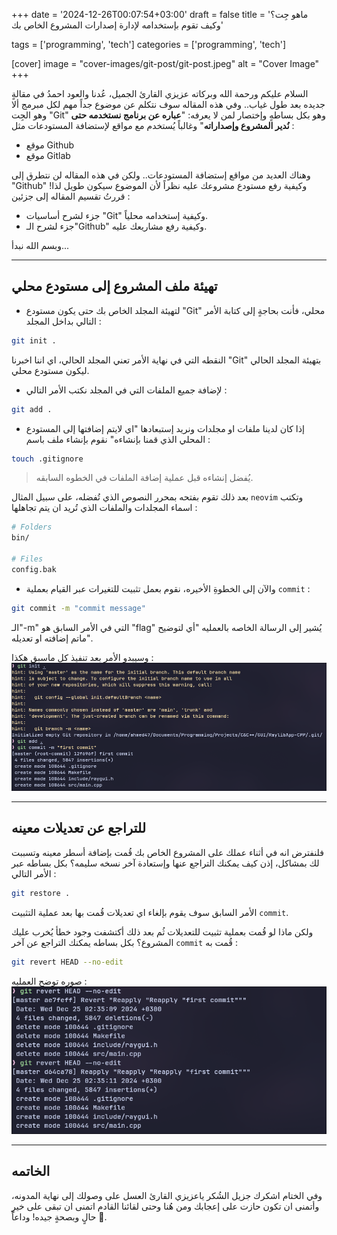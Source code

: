 +++
date = '2024-12-26T00:07:54+03:00'
draft = false
title = 'ماهو جِت؟ وكيف تقوم بإستخدامه لإدارة إصدارات المشروع الخاص بك'

tags = ['programming', 'tech']
categories = ['programming', 'tech']

[cover] 
image = "cover-images/git-post/git-post.jpeg" 
alt = "Cover Image"
+++

السلام عليكم ورحمة الله وبركاته عزيزي القارئ الجميل، عُدنا والعود احمدُ في مقالةٍ جديده بعد طول غياب..
وفي هذه المقاله سوف نتكلم عن موضوع جداً مهم لكل مبرمج ألا وهو الجِت "Git" وهو بكل بساطهٍ وإختصار لمن لا يعرفه: "**عباره عن برنامج نستخدمه حتى نُدير المشروع وإصداراته**" وغالباً يُستخدم مع مواقع لإستضافة المستودعات مثل :
- موقع Github
- موقع Gitlab

وهناك العديد من مواقع إستضافة المستودعات.. ولكن في هذه المقاله لن نتطرق إلى "Github" وكيفية رفع مستودع مشروعك عليه نظراً لأن الموضوع سيكون طويل لذا! قررتُ تقسيم المقاله إلى جزئين :
- جزء لشرح أساسيات "Git" وكيفية إستخدامه محلياً.
- جزء لشرح الـ"Github" وكيفية رفع مشاريعك عليه.

وبسم الله نبدأ...

---
## تهيئة ملف المشروع إلى مستودع محلي
- لتهيئة المجلد الخاص بك حتى يكون مستودع "Git" محلي، فأنت بحاجةٍ إلى كتابة الأمر التالي بداخل المجلد :
```zsh
git init .
```
النقطه التي في نهاية الأمر تعني المجلد الحالي، اي اننا اخبرنا "Git" بتهيئة المجلد الحالي ليكون مستودع محلي.

- لإضافة جميع الملفات التي في المجلد نكتب الأمر التالي :
```zsh
git add .
```

- إذا كان لدينا ملفات او مجلدات ونريد إستبعادها "اي لايتم إضافتها إلى المستودع المحلي الذي قمنا بإنشاءه" نقوم بإنشاء ملف باسم :
```zsh
touch .gitignore
```
> يُفضل إنشاءه قبل عملية إضافة الملفات في الخطوه السابقه.

بعد ذلك تقوم بفتحه بمحرر النصوص الذي تُفضله، على سبيل المثال `neovim`
وتكتب اسماء المجلدات والملفات الذي تُريد ان يتم تجاهلها :
```zsh
# Folders
bin/

# Files
config.bak
```

- والآن إلى الخطوةِ الأخيره، نقوم بعمل تثبيت للتغيرات عبر القيام بعملية `commit` :
```zsh
git commit -m "commit message"
```
الـ"-m" التي في الأمر السابق هو "flag" يُشير إلى الرسالة الخاصه بالعمليه "أي لتوضيح ماتم إضافته او تعديله".

وسيبدو الأمر بعد تنفيذ كل ماسبق هكذا :
![example output](posts-images/git-post-images/example-output.png)

---
## للتراجع عن تعديلات معينه
فلنفترض انه في أثناء عملك على المشروع الخاص بك قُمت بإضافة أسطر معينه وتسببت لك بمشاكل، إذن كيف يمكنك التراجع عنها وإستعادة آخر نسخه سليمه؟ بكل بساطه عبر الأمر التالي :
```zsh
git restore .
```
الأمر السابق سوف يقوم بإلغاء اي تعديلات قُمت بها بعد عملية التثبيت `commit`.

ولكن ماذا لو قُمت بعملية تثبيت للتعديلات ثُم بعد ذلك أكتشفت وجود خطأ يُخرب عليك المشروع؟ بكل بساطه يمكنك التراجع عن آخر `commit` قُمت به :
```zsh
git revert HEAD --no-edit
```

صوره توضح العمليه :
![revert commits](posts-images/git-post-images/revert-commits.png)

---
## الخاتمه
وفي الختام اشكرك جزيل الشُكر ياعزيزي القارئ العسل على وصولك إلى نهاية المدونه، وأتمنى ان تكون حازت على إعجابك ومن هُنا وحتى لقائنا القادم اتمنى ان تبقى على خيرِ حالٍ وبصحةٍ جيده! وداعاً 🖤.